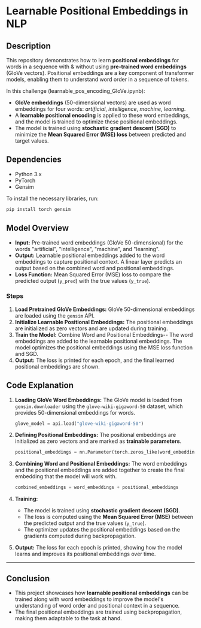 # **Learnable Positional Embeddings in NLP**

## **Description**
This repository demonstrates how to learn **positional embeddings** for words in a sequence with & without using **pre-trained word embeddings** (GloVe vectors). Positional embeddings are a key component of transformer models, enabling them to understand word order in a sequence of tokens.

In this challenge (learnable_pos_encoding_GloVe.ipynb):
- **GloVe embeddings** (50-dimensional vectors) are used as word embeddings for four words: *artificial*, *intelligence*, *machine*, *learning*.
- A **learnable positional encoding** is applied to these word embeddings, and the model is trained to optimize these positional embeddings.
- The model is trained using **stochastic gradient descent (SGD)** to minimize the **Mean Squared Error (MSE) loss** between predicted and target values.

## **Dependencies**
- Python 3.x
- PyTorch
- Gensim

To install the necessary libraries, run:
```bash
pip install torch gensim
```

## **Model Overview**
- **Input:** Pre-trained word embeddings (GloVe 50-dimensional) for the words "artificial", "intelligence", "machine", and "learning".
- **Output:** Learnable positional embeddings added to the word embeddings to capture positional context. A linear layer predicts an output based on the combined word and positional embeddings.
- **Loss Function:** Mean Squared Error (MSE) loss to compare the predicted output (`y_pred`) with the true values (`y_true`).

### **Steps**
1. **Load Pretrained GloVe Embeddings:** GloVe 50-dimensional embeddings are loaded using the `gensim` API.
2. **Initialize Learnable Positional Embeddings:** The positional embeddings are initialized as zero vectors and are updated during training.
3. **Train the Model:** Combine Word and Positional Embeddings-- The word embeddings are added to the learnable positional embeddings. The model optimizes the positional embeddings using the MSE loss function and SGD.
4. **Output:** The loss is printed for each epoch, and the final learned positional embeddings are shown.

## **Code Explanation**
1. **Loading GloVe Word Embeddings:**
   The GloVe model is loaded from `gensim.downloader` using the `glove-wiki-gigaword-50` dataset, which provides 50-dimensional embeddings for words.
   ```python
   glove_model = api.load("glove-wiki-gigaword-50")
   ```

2. **Defining Positional Embeddings:**
   The positional embeddings are initialized as zero vectors and are marked as **trainable parameters**.
   ```python
   positional_embeddings = nn.Parameter(torch.zeros_like(word_embeddings, requires_grad=True))
   ```

3. **Combining Word and Positional Embeddings:**
   The word embeddings and the positional embeddings are added together to create the final embedding that the model will work with.
   ```python
   combined_embeddings = word_embeddings + positional_embeddings
   ```

4. **Training:**
   - The model is trained using **stochastic gradient descent (SGD)**.
   - The loss is computed using the **Mean Squared Error (MSE)** between the predicted output and the true values (`y_true`).
   - The optimizer updates the positional embeddings based on the gradients computed during backpropagation.
   
5. **Output:** The loss for each epoch is printed, showing how the model learns and improves its positional embeddings over time.

---


## **Conclusion**
- This project showcases how **learnable positional embeddings** can be trained along with word embeddings to improve the model's understanding of word order and positional context in a sequence.
- The final positional embeddings are trained using backpropagation, making them adaptable to the task at hand.
